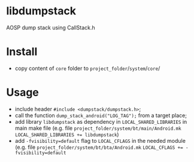 # libdumpstack
AOSP dump stack using CallStack.h

# Install
  * copy content of `core` folder to `project_folder`/`system`/`core`/
  
 # Usage
  * include header `#include <dumpstack/dumpstack.h>`;
  * call the function `dump_stack_android("LOG_TAG");` from a target place;
  * add library `libdumpstack` as dependency in `LOCAL_SHARED_LIBRARIES` in main make file
      (e.g. file `project_folder/system/bt/main/Android.mk` `LOCAL_SHARED_LIBRARIES += libdumpstack`)
  * add `-fvisibility=default` flag to `LOCAL_CFLAGS` in the needed module
      (e.g. file `project_folder/system/bt/bta/Android.mk` `LOCAL_CFLAGS += -fvisibility=default`
